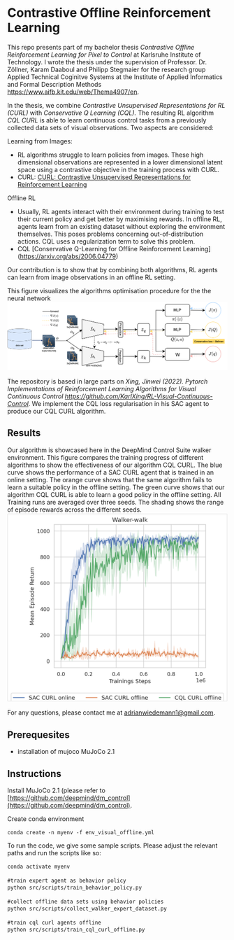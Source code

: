 # Contrastive Offline Reinforcement Learning
This repo presents part of my bachelor thesis *Contrastive Offline Reinforcement Learning for Pixel to Control* at Karlsruhe Institute of Technology. I wrote the thesis under the supervision of Professor. Dr. Zöllner, Karam Daaboul and Philipp Stegmaier for the research group Applied Technical Coginitve Systems at the Institute of Applied Informatics and Formal Description Methods https://www.aifb.kit.edu/web/Thema4907/en.

In the thesis, we combine *Contrastive Unsupervised Representations for RL (CURL)* with *Conservative Q Learning (CQL).* The resulting RL algorithm *CQL CURL* is able to learn continuous control tasks from a previously collected data sets of visual observations. Two aspects are considered:

Learning from Images: 

* RL algorithms struggle to learn policies from images. These high dimensional observations are represented in a lower dimensional latent space using a contrastive objective in the training process with CURL.
* CURL: [CURL: Contrastive Unsupervised Representations for Reinforcement Learning](https://arxiv.org/abs/2004.04136) 



Offline RL
* Usually, RL agents interact with their environment during training to test their current policy and get better by maximising rewards. In offline RL, agents learn from an existing dataset without exploring the environment themselves. This poses problems concerning out-of-distribution actions. CQL uses a regularization term to solve this problem. 
* CQL [Conservative Q-Learning for Offline Reinforcement Learning] (https://arxiv.org/abs/2006.04779)

Our contribution is to show that by combining both algorithms, RL agents can learn from image observations in an offline RL setting.

This figure visualizes the algorithms optimisation procedure for the the neural network 
![result](./assets/images_evaluation/Approach_CQL_CURL_ppt-2.png "benchmark results")


The repository is based in large parts on *Xing, Jinwei (2022). Pytorch Implementations of Reinforcement Learning Algorithms for Visual Continuous Control https://github.com/KarlXing/RL-Visual-Continuous-Control*. We implement the CQL loss regularisation in his SAC agent to produce our CQL CURL algorithm.


## Results
Our algorithm is showcased here in the DeepMind Control Suite walker environment. This figure compares the training progress of different algorithms to show the effectiveness of our algorithm CQL CURL. The blue curve shows the performance of a SAC CURL agent that is trained in an online setting. The orange curve shows that the same algorithm fails to learn a suitable policy in the offline setting. The green curve shows that our algorithm CQL CURL is able to learn a good policy in the offline setting. All Training runs are averaged over three seeds. The shading shows the range of episode rewards across the different seeds. 
![result](./assets/images_evaluation/compare_cql_curl.png "benchmark results") 





For any questions, please contact me at adrianwiedemann1@gmail.com.

## Prerequesites
* installation of mujoco MuJoCo 2.1

## Instructions
Install MuJoCo 2.1 (please refer to [https://github.com/deepmind/dm_control](https://github.com/deepmind/dm_control). 

Create conda environment
```
conda create -n myenv -f env_visual_offline.yml
```
To run the code, we give some sample scripts. Please adjust the relevant paths and run the scripts like so:
```
conda activate myenv

#train expert agent as behavior policy
python src/scripts/train_behavior_policy.py

#collect offline data sets using behavior policies
python src/scripts/collect_walker_expert_dataset.py

#train cql curl agents offline
python src/scripts/train_cql_curl_offline.py
```

